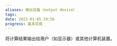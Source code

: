 ```yaml
---
aliases: 输出设备（output device）
tags: 
date: 2022-01-05 19:56
progress: 基本完成
---
```


将计算结果输出给用户（如显示器）或其他计算机装置。